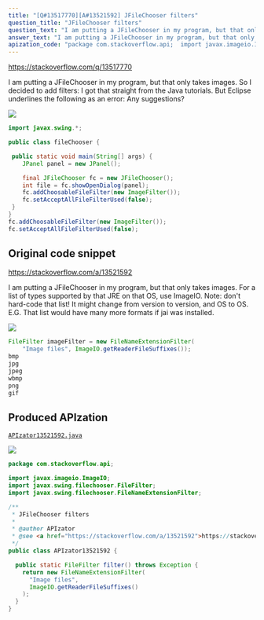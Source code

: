 ```yaml
---
title: "[Q#13517770][A#13521592] JFileChooser filters"
question_title: "JFileChooser filters"
question_text: "I am putting a JFileChooser in my program, but that only takes images. So I decided to add filters: I got that straight from the Java tutorials. But Eclipse underlines the following as an error: Any suggestions?"
answer_text: "I am putting a JFileChooser in my program, but that only takes images. For a list of types supported by that JRE on that OS, use ImageIO. Note: don't hard-code that list!  It might change from version to version, and OS  to OS.   E.G. That list would have many more formats if jai was installed."
apization_code: "package com.stackoverflow.api;  import javax.imageio.ImageIO; import javax.swing.filechooser.FileFilter; import javax.swing.filechooser.FileNameExtensionFilter;  /**  * JFileChooser filters  *  * @author APIzator  * @see <a href=\"https://stackoverflow.com/a/13521592\">https://stackoverflow.com/a/13521592</a>  */ public class APIzator13521592 {    public static FileFilter filter() throws Exception {     return new FileNameExtensionFilter(       \"Image files\",       ImageIO.getReaderFileSuffixes()     );   } }"
---
```


https://stackoverflow.com/q/13517770

I am putting a JFileChooser in my program, but that only takes images. So I decided to add filters:
I got that straight from the Java tutorials. But Eclipse underlines the following as an error:
Any suggestions?


<div class="code-logo"><img src="/stackoverflow.png" /></div>

```java
import javax.swing.*;

public class fileChooser {

 public static void main(String[] args) {
    JPanel panel = new JPanel();

    final JFileChooser fc = new JFileChooser();
    int file = fc.showOpenDialog(panel);
    fc.addChoosableFileFilter(new ImageFilter());
    fc.setAcceptAllFileFilterUsed(false);
 }
}
fc.addChoosableFileFilter(new ImageFilter());
fc.setAcceptAllFileFilterUsed(false);
```


## Original code snippet

https://stackoverflow.com/a/13521592

I am putting a JFileChooser in my program, but that only takes images.
For a list of types supported by that JRE on that OS, use ImageIO.
Note: don&#x27;t hard-code that list!  It might change from version to version, and OS  to OS.   E.G.
That list would have many more formats if jai was installed.


<div class="code-logo"><img src="/stackoverflow.png" /></div>

```java
FileFilter imageFilter = new FileNameExtensionFilter(
    "Image files", ImageIO.getReaderFileSuffixes());
bmp
jpg
jpeg
wbmp
png
gif
```

## Produced APIzation

[`APIzator13521592.java`](https://github.com/pasqualesalza/apization/raw/main/data/search/APIzator13521592.java)

<div class="code-logo"><img src="/apizator.png" /></div>

```java
package com.stackoverflow.api;

import javax.imageio.ImageIO;
import javax.swing.filechooser.FileFilter;
import javax.swing.filechooser.FileNameExtensionFilter;

/**
 * JFileChooser filters
 *
 * @author APIzator
 * @see <a href="https://stackoverflow.com/a/13521592">https://stackoverflow.com/a/13521592</a>
 */
public class APIzator13521592 {

  public static FileFilter filter() throws Exception {
    return new FileNameExtensionFilter(
      "Image files",
      ImageIO.getReaderFileSuffixes()
    );
  }
}

```